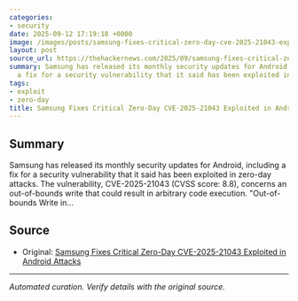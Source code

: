 ```yaml
---
categories:
- security
date: 2025-09-12 17:19:18 +0000
image: /images/posts/samsung-fixes-critical-zero-day-cve-2025-21043-exploited-in--41c56419.jpg
layout: post
source_url: https://thehackernews.com/2025/09/samsung-fixes-critical-zero-day-cve.html
summary: Samsung has released its monthly security updates for Android, including
  a fix for a security vulnerability that it said has been exploited in zero-day attacks....
tags:
- exploit
- zero-day
title: Samsung Fixes Critical Zero-Day CVE-2025-21043 Exploited in Android Attacks
---
```


## Summary

Samsung has released its monthly security updates for Android, including a fix for a security vulnerability that it said has been exploited in zero-day attacks. The vulnerability, CVE-2025-21043 (CVSS score: 8.8), concerns an out-of-bounds write that could result in arbitrary code execution. "Out-of-bounds Write in...

## Source

- Original: [Samsung Fixes Critical Zero-Day CVE-2025-21043 Exploited in Android Attacks](https://thehackernews.com/2025/09/samsung-fixes-critical-zero-day-cve.html)


---

*Automated curation. Verify details with the original source.*